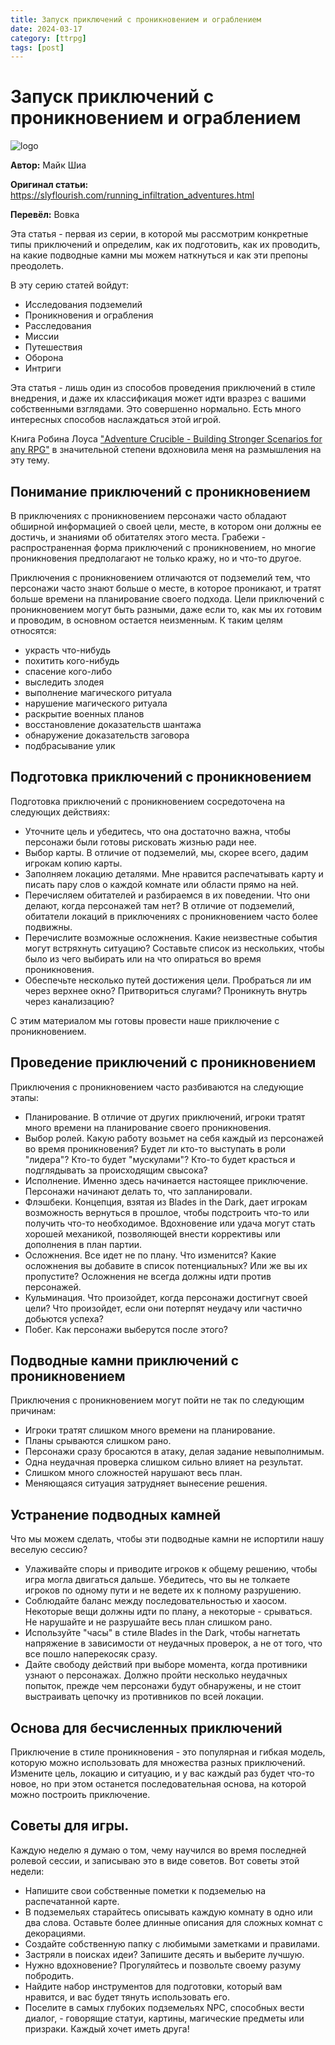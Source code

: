 ```yaml
---
title: Запуск приключений с проникновением и ограблением
date: 2024-03-17
category: [ttrpg]
tags: [post]
---
```


# **Запуск приключений с проникновением и ограблением**

![logo](D:\prog\blog\images\adv1.png)

**Автор:** Майк Шиа

**Оригинал статьи:** https://slyflourish.com/running_infiltration_adventures.html

**Перевёл:** Вовка 

Эта статья - первая из серии, в которой мы рассмотрим конкретные типы приключений и определим, как их подготовить, как их проводить, на какие подводные камни мы можем наткнуться и как эти препоны преодолеть.

В эту серию статей войдут:

- Исследования подземелий
- Проникновения и ограбления
- Расследования
- Миссии
- Путешествия
- Оборона
- Интриги

Эта статья - лишь один из способов проведения приключений в стиле внедрения, и даже их классификация может идти вразрез с вашими собственными взглядами. Это совершенно нормально. Есть много интересных способов наслаждаться этой игрой.

Книга Робина Лоуса ["Adventure Crucible - Building Stronger Scenarios for any RPG"](https://preview.drivethrurpg.com/en/product/448975/adventure-crucible-building-stronger-scenarios-for-any-rpg?affiliate_id=70406) в значительной степени вдохновила меня на размышления на эту тему.

## Понимание приключений с проникновением

В приключениях с проникновением персонажи часто обладают обширной информацией о своей цели, месте, в котором они должны ее достичь, и знаниями об обитателях этого места. Грабежи - распространенная форма приключений с проникновением, но многие проникновения предполагают не только кражу, но и что-то другое.

Приключения с проникновением отличаются от подземелий тем, что персонажи часто знают больше о месте, в которое проникают, и тратят больше времени на планирование своего подхода. Цели приключений с проникновением могут быть разными, даже если то, как мы их готовим и проводим, в основном остается неизменным. К таким целям относятся:

- украсть что-нибудь
- похитить кого-нибудь
- спасение кого-либо
- выследить злодея
- выполнение магического ритуала
- нарушение магического ритуала
- раскрытие военных планов
- восстановление доказательств шантажа
- обнаружение доказательств заговора
- подбрасывание улик

## Подготовка приключений с проникновением

Подготовка приключений с проникновением сосредоточена на следующих действиях:

- Уточните цель и убедитесь, что она достаточно важна, чтобы персонажи были готовы рисковать жизнью ради нее.
- Выбор карты. В отличие от подземелий, мы, скорее всего, дадим игрокам копию карты.
- Заполняем локацию деталями. Мне нравится распечатывать карту и писать пару слов о каждой комнате или области прямо на ней.
- Перечисляем обитателей и разбираемся в их поведении. Что они делают, когда персонажей там нет? В отличие от подземелий, обитатели локаций в приключениях с проникновением часто более подвижны.
- Перечислите возможные осложнения. Какие неизвестные события могут встряхнуть ситуацию? Составьте список из нескольких, чтобы было из чего выбирать или на что опираться во время проникновения.
- Обеспечьте несколько путей достижения цели. Пробраться ли им через верхнее окно? Притвориться слугами? Проникнуть внутрь через канализацию?

С этим материалом мы готовы провести наше приключение с проникновением.

## Проведение приключений с проникновением

Приключения с проникновением часто разбиваются на следующие этапы:

- Планирование. В отличие от других приключений, игроки тратят много времени на планирование своего проникновения.
- Выбор ролей. Какую работу возьмет на себя каждый из персонажей во время проникновения? Будет ли кто-то выступать в роли "лидера"? Кто-то будет "мускулами"? Кто-то будет красться и подглядывать за происходящим свысока?
- Исполнение. Именно здесь начинается настоящее приключение. Персонажи начинают делать то, что запланировали.
- Флэшбеки. Концепция, взятая из Blades in the Dark, дает игрокам возможность вернуться в прошлое, чтобы подстроить что-то или получить что-то необходимое. Вдохновение или удача могут стать хорошей механикой, позволяющей внести коррективы или дополнения в план партии.
- Осложнения. Все идет не по плану. Что изменится? Какие осложнения вы добавите в список потенциальных? Или же вы их пропустите? Осложнения не всегда должны идти против персонажей.
- Кульминация. Что произойдет, когда персонажи достигнут своей цели? Что произойдет, если они потерпят неудачу или частично добьются успеха?
- Побег. Как персонажи выберутся после этого?

## Подводные камни приключений с проникновением

Приключения с проникновением могут пойти не так по следующим причинам:

- Игроки тратят слишком много времени на планирование.
- Планы срываются слишком рано.
- Персонажи сразу бросаются в атаку, делая задание невыполнимым.
- Одна неудачная проверка слишком сильно влияет на результат.
- Слишком много сложностей нарушают весь план.
- Меняющаяся ситуация затрудняет вынесение решения.

## Устранение подводных камней

Что мы можем сделать, чтобы эти подводные камни не испортили нашу веселую сессию?

- Улаживайте споры и приводите игроков к общему решению, чтобы игра могла двигаться дальше. Убедитесь, что вы не толкаете игроков по одному пути и не ведете их к полному разрушению.
- Соблюдайте баланс между последовательностью и хаосом. Некоторые вещи должны идти по плану, а некоторые - срываться. Не нарушайте и не разрушайте весь план слишком рано.
- Используйте "часы" в стиле Blades in the Dark, чтобы нагнетать напряжение в зависимости от неудачных проверок, а не от того, что все пошло наперекосяк сразу.
- Дайте свободу действий при выборе момента, когда противники узнают о персонажах. Должно пройти несколько неудачных попыток, прежде чем персонажи будут обнаружены, и не стоит выстраивать цепочку из противников по всей локации.

## Основа для бесчисленных приключений

Приключение в стиле проникновения - это популярная и гибкая модель, которую можно использовать для множества разных приключений. Измените цель, локацию и ситуацию, и у вас каждый раз будет что-то новое, но при этом останется последовательная основа, на которой можно построить приключение.

## Советы для игры.

Каждую неделю я думаю о том, чему научился во время последней ролевой сессии, и записываю это в виде советов. Вот советы этой недели:

- Напишите свои собственные пометки к подземелью на распечатанной карте.
- В подземельях старайтесь описывать каждую комнату в одно или два слова. Оставьте более длинные описания для сложных комнат с декорациями.
- Создайте собственную папку с любимыми заметками и правилами.
- Застряли в поисках идеи? Запишите десять и выберите лучшую.
- Нужно вдохновение? Прогуляйтесь и позвольте своему разуму побродить.
- Найдите набор инструментов для подготовки, который вам нравится, и вас будет тянуть использовать его.
- Поселите в самых глубоких подземельях NPC, способных вести диалог, - говорящие статуи, картины, магические предметы или призраки. Каждый хочет иметь друга!